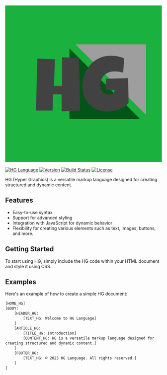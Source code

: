 ![HG Language]( logo.jpg)

[![HG Language](https://img.shields.io/badge/Language-HG-brightgreen)](https://github.com/yourusername/your-repository)
[![Version](https://img.shields.io/badge/Version-1.0-blue)](https://github.com/yourusername/your-repository/releases)
[![Build Status](https://img.shields.io/travis/yourusername/your-repository/master.svg?style=flat-square)](https://travis-ci.org/yourusername/your-repository)
[![License](https://img.shields.io/badge/License-MIT-yellow.svg)](https://opensource.org/licenses/MIT)
  

HG (Hyper Graphics) is a versatile markup language designed for creating structured and dynamic content.

## Features

- Easy-to-use syntax
- Support for advanced styling
- Integration with JavaScript for dynamic behavior
- Flexibility for creating various elements such as text, images, buttons, and more.

## Getting Started

To start using HG, simply include the HG code within your HTML document and style it using CSS.

## Examples

Here's an example of how to create a simple HG document:

```HG
[HOME_HG]
[BODY:
    [HEADER_HG:
        [TEXT_HG: Welcome to HG Language]
    ]
    [ARTICLE_HG:
        [TITLE_HG: Introduction]
        [CONTENT_HG: HG is a versatile markup language designed for creating structured and dynamic content.]
    ]
    [FOOTER_HG:
        [TEXT_HG: © 2025 HG Language. All rights reserved.]
    ]
]
